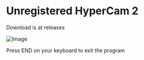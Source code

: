 # Unregistered HyperCam 2
Download is at releases

![Image](https://pico.codes/pictures/p0nifybgw70nr30.png)

Press END on your keyboard to exit the program
